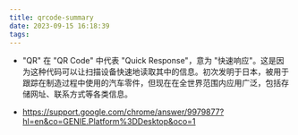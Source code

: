 ```yaml
---
title: qrcode-summary
date: 2023-09-15 16:18:39
tags:
---
```

- "QR" 在 "QR Code" 中代表 "Quick Response"，意为 "快速响应"。这是因为这种代码可以让扫描设备快速地读取其中的信息。初次发明于日本，被用于跟踪在制造过程中使用的汽车零件，但现在在全世界范围内应用广泛，包括存储网址、联系方式等各类信息。

- https://support.google.com/chrome/answer/9979877?hl=en&co=GENIE.Platform%3DDesktop&oco=1